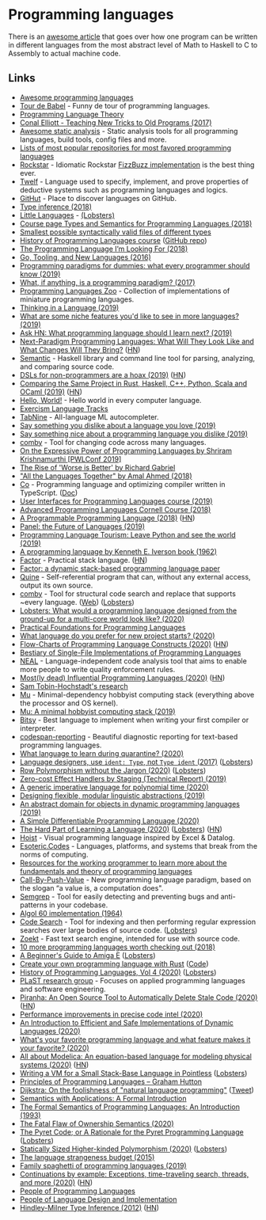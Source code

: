 # Programming languages

There is an [awesome article](https://briansteffens.github.io/2017/02/20/from-math-to-machine.html) that goes over how one program can be written in different languages from the most abstract level of Math to Haskell to C to Assembly to actual machine code.

## Links

* [Awesome programming languages](https://github.com/learn-anything/programming-languages)
* [Tour de Babel](https://sites.google.com/site/steveyegge2/tour-de-babel) - Funny de tour of programming languages.
* [Programming Language Theory](https://steshaw.org/plt/)
* [Conal Elliott - Teaching New Tricks to Old Programs \(2017\)](https://www.youtube.com/watch?v=vzLK_xE9Zy8)
* [Awesome static analysis](https://github.com/analysis-tools-dev/static-analysis) - Static analysis tools for all programming languages, build tools, config files and more.
* [Lists of most popular repositories for most favored programming languages](https://github.com/kaxap/arl)
* [Rockstar](https://github.com/dylanbeattie/rockstar) - Idiomatic Rockstar [FizzBuzz implementation](https://github.com/dylanbeattie/rockstar#examples) is the best thing ever.
* [Twelf](http://twelf.org/wiki/Main_Page) - Language used to specify, implement, and prove properties of deductive systems such as programming languages and logics.
* [GitHut](https://githut.info/) - Place to discover languages on GitHub.
* [Type inference \(2018\)](https://eli.twhegreenplace.net/2018/type-inference/)
* [Little Languages](https://maxhallinan.com/posts/2018/12/07/little-languages/) - [\(Lobsters\)](https://lobste.rs/s/5vvvzj/little_languages)
* [Course page Types and Semantics for Programming Languages \(2018\)](https://github.com/plfa/tspl)
* [Smallest possible syntactically valid files of different types](https://github.com/mathiasbynens/small)
* [History of Programming Languages course](http://www.ccs.neu.edu/home/matthias/7480-s17/) \([GitHub repo](https://github.com/nuprl/hopl-s2017)\)
* [The Programming Language I’m Looking For \(2018\)](https://hackernoon.com/the-programming-language-im-looking-for-948d93f7a396)
* [Go, Tooling, and New Languages \(2016\)](http://parellagram.com/posts/tools)
* [Programming paradigms for dummies: what every programmer should know \(2019\)](https://blog.acolyer.org/2019/01/25/programming-paradigms-for-dummies-what-every-programmer-should-know/)
* [What, if anything, is a programming paradigm? \(2017\)](http://www.cs.cmu.edu/~rwh/papers/paradigms/paradigm.pdf)
* [Programming Languages Zoo](https://github.com/andrejbauer/plzoo) - Collection of implementations of miniature programming languages.
* [Thinking in a Language \(2019\)](https://maxhallinan.com/posts/2019/02/15/thinking-in-a-language/)
* [What are some niche features you'd like to see in more languages? \(2019\)](https://lobste.rs/s/mcwvhn/what_are_some_niche_features_you_d_like_see)
* [Ask HN: What programming language should I learn next? \(2019\)](https://news.ycombinator.com/item?id=19504453)
* [Next-Paradigm Programming Languages: What Will They Look Like and What Changes Will They Bring?](https://arxiv.org/abs/1905.00402) \([HN](https://news.ycombinator.com/item?id=19803379)\)
* [Semantic](https://github.com/github/semantic) - Haskell library and command line tool for parsing, analyzing, and comparing source code.
* [DSLs for non-programmers are a hoax \(2019\)](https://artur-martsinkovskyi.github.io//2019/dsls-are-hoax/) \([HN](https://news.ycombinator.com/item?id=20007813)\)
* [Comparing the Same Project in Rust, Haskell, C++, Python, Scala and OCaml \(2019\)](http://thume.ca/2019/04/29/comparing-compilers-in-rust-haskell-c-and-python/) \([HN](https://news.ycombinator.com/item?id=20192645)\)
* [Hello, World!](https://github.com/leachim6/hello-world) - Hello world in every computer language.
* [Exercism Language Tracks](https://exercism.io/my/tracks)
* [TabNine](https://github.com/zxqfl/TabNine/) - All-language ML autocompleter.
* [Say something you dislike about a language you love \(2019\)](https://lobste.rs/s/2cw6ov/say_something_you_dislike_about_language)
* [Say something nice about a programming language you dislike \(2019\)](https://lobste.rs/s/hib1ui/say_something_nice_about_programming)
* [comby](https://github.com/comby-tools/comby) - Tool for changing code across many languages.
* [On the Expressive Power of Programming Languages by Shriram Krishnamurthi \[PWLConf 2019\]](https://www.youtube.com/watch?v=43XaZEn2aLc)
* [The Rise of 'Worse is Better' by Richard Gabriel](https://www.jwz.org/doc/worse-is-better.html)
* ["All the Languages Together" by Amal Ahmed \(2018\)](https://www.youtube.com/watch?v=3yVc5t-g-VU)
* [Co](https://github.com/rsms/co) - Programming language and optimizing compiler written in TypeScript. \([Doc](https://rsms.me/co/doc/)\)
* [User Interfaces for Programming Languages course \(2019\)](http://web.eecs.umich.edu/~comar/courses/ui-for-pl/)
* [Advanced Programming Languages Cornell Course \(2018\)](http://www.cs.cornell.edu/courses/cs6110/2018sp/)
* [A Programmable Programming Language \(2018\)](https://cs.brown.edu/~sk/Publications/Papers/Published/fffkbmt-programmable-prog-lang/paper.pdf) \([HN](https://news.ycombinator.com/item?id=21763407)\)
* [Panel: the Future of Languages \(2019\)](https://www.infoq.com/presentations/panel-future-languages/)
* [Programming Language Tourism: Leave Python and see the world \(2019\)](https://www.youtube.com/watch?v=iO633Om2QmU)
* [A programming language by Kenneth E. Iverson book \(1962\)](http://www.softwarepreservation.org/projects/apl/Books/APROGRAMMING%20LANGUAGE)
* [Factor](https://factorcode.org/) - Practical stack language. \([HN](https://news.ycombinator.com/item?id=22053857)\)
* [Factor: a dynamic stack-based programming language paper](https://factorcode.org/slava/dls.pdf)
* [Quine](https://rosettacode.org/wiki/Quine) - Self-referential program that can, without any external access, output its own source.
* [comby](https://github.com/comby-tools/comby/) - Tool for structural code search and replace that supports ~every language. \([Web](https://comby.dev/)\) \([Lobsters](https://lobste.rs/s/lvv8lj/comby_tool_for_changing_code)\)
* [Lobsters: What would a programming language designed from the ground-up for a multi-core world look like? \(2020\)](https://lobste.rs/s/mrl19l/what_would_programming_language)
* [Practical Foundations for Programming Languages](https://www.cs.cmu.edu/~rwh/pfpl/2nded.pdf)
* [What language do you prefer for new project starts? \(2020\)](https://lobste.rs/s/ya4ajj/what_language_do_you_prefer_for_new)
* [Flow-Charts of Programming Language Constructs \(2020\)](https://www.progsbase.com/blog/flow-charts-of-programming-language-constructs/) \([HN](https://news.ycombinator.com/item?id=22326669)\)
* [Bestiary of Single-File Implementations of Programming Languages](https://github.com/marcpaq/b1fipl)
* [NEAL](https://github.com/uber/NEAL) - Language-independent code analysis tool that aims to enable more people to write quality enforcement rules.
* [Most\(ly dead\) Influential Programming Languages \(2020\)](https://hillelwayne.com/post/influential-dead-languages/) \([HN](https://news.ycombinator.com/item?id=22690229)\)
* [Sam Tobin-Hochstadt's research](http://samth.github.io/)
* [Mu](https://github.com/akkartik/mu) - Minimal-dependency hobbyist computing stack \(everything above the processor and OS kernel\).
* [Mu: A minimal hobbyist computing stack \(2019\)](http://akkartik.name/post/mu-2019-1)
* [Bitsy](https://github.com/apbendi/bitsyspec) - Best language to implement when writing your first compiler or interpreter.
* [codespan-reporting](https://github.com/brendanzab/codespan) - Beautiful diagnostic reporting for text-based programming languages.
* [What language to learn during quarantine? \(2020\)](https://lobste.rs/s/z6n6pd/what_language_learn_during_quarantine)
* [Language designers, use `ident: Type`, not `Type ident` \(2017\)](https://soc.me/languages/type-annotations) \([Lobsters](https://lobste.rs/s/5gqmcj/language_designers_use_ident_type_not)\)
* [Row Polymorphism without the Jargon \(2020\)](https://jadon.io/blog/row-polymorphism) \([Lobsters](https://lobste.rs/s/obftqz/row_polymorphism_without_jargon)\)
* [Zero-cost Effect Handlers by Staging \(Technical Report\) \(2019\)](http://ps.informatik.uni-tuebingen.de/publications/schuster19zero.pdf)
* [A generic imperative language for polynomial time \(2020\)](https://arxiv.org/pdf/1911.04026.pdf)
* [Designing flexible, modular linguistic abstractions \(2019\)](http://www.cs.cornell.edu/andru/papers/yizhou-dissertation.pdf)
* [An abstract domain for objects in dynamic programming languages \(2019\)](https://staticanalysis.org/nsad2019/papers/NSAD2019_paper_2_WM.pdf)
* [A Simple Differentiable Programming Language \(2020\)](https://arxiv.org/pdf/1911.04523.pdf)
* [The Hard Part of Learning a Language \(2020\)](https://www.hillelwayne.com/post/learning-a-language/) \([Lobsters](https://lobste.rs/s/rcdj1z/hard_part_learning_language)\) \([HN](https://news.ycombinator.com/item?id=23347357)\)
* [Hoist](https://github.com/theronic/hoist) - Visual programming language inspired by Excel & Datalog.
* [Esoteric.Codes](https://esoteric.codes/) - Languages, platforms, and systems that break from the norms of computing.
* [Resources for the working programmer to learn more about the fundamentals and theory of programming languages](https://github.com/jeanqasaur/learn-programming-languages)
* [Call-By-Push-Value](https://www.cs.bham.ac.uk/~pbl/papers/thesisqmwphd.pdf) - New programming language paradigm, based on the slogan “a value is, a computation does".
* [Semgrep](https://github.com/returntocorp/semgrep) - Tool for easily detecting and preventing bugs and anti-patterns in your codebase.
* [Algol 60 implementation \(1964\)](http://www.softwarepreservation.org/projects/ALGOL/book/Randell_ALGOL_60_Implementation_1964.pdf)
* [Code Search](https://github.com/google/codesearch) - Tool for indexing and then performing regular expression searches over large bodies of source code. \([Lobsters](https://lobste.rs/s/g7mntu/codesearch_fast_indexed_regexp_search)\)
* [Zoekt](https://github.com/google/zoekt) - Fast text search engine, intended for use with source code.
* [10 more programming languages worth checking out \(2018\)](https://h3rald.com/articles/10-more-programming-languages/)
* [A Beginner's Guide to Amiga E](http://cshandley.co.uk/JasonHulance/) \([Lobsters](https://lobste.rs/s/jwuebp/beginner_s_guide_amiga_e)\)
* [Create your own programming language with Rust](https://createlang.rs/) \([Code](https://github.com/ehsanmok/create-your-own-lang-with-rust)\)
* [History of Programming Languages, Vol 4 \(2020\)](https://dl.acm.org/toc/pacmpl/2020/4/HOPL) \([Lobsters](https://lobste.rs/s/4v54rw/history_programming_languages_vol_4)\)
* [PLaST research group](http://plast-lab.github.io/) - Focuses on applied programming languages and software engineering.
* [Piranha: An Open Source Tool to Automatically Delete Stale Code \(2020\)](https://eng.uber.com/piranha/) \([HN](https://news.ycombinator.com/item?id=23516823)\)
* [Performance improvements in precise code intel \(2020\)](https://about.sourcegraph.com/blog/performance-improvements-in-precise-code-intel)
* [An Introduction to Efficient and Safe Implementations of Dynamic Languages \(2020\)](https://stefan-marr.de/2020/06/efficient-and-safe-implementations-of-dynamic-languages/)
* [What's your favorite programming language and what feature makes it your favorite? \(2020\)](https://www.reddit.com/r/AskProgramming/comments/hgtaqb/whats_your_favorite_programming_language_and_what/)
* [All about Modelica: An equation-based language for modeling physical systems \(2020\)](https://marcobonvini.com/modelica/2020/06/29/all-about-modelica.html) \([HN](https://news.ycombinator.com/item?id=23690788)\)
* [Writing a VM for a Small Stack-Base Language in Pointless](https://ptls.dev/tutorials/factorsVM.html) \([Lobsters](https://lobste.rs/s/sdsr2y/writing_vm_for_small_stack_base_language)\)
* [Principles of Programming Languages – Graham Hutton](http://www.cs.nott.ac.uk/~pszgmh/popl.pdf)
* [Dijkstra: On the foolishness of "natural language programming"](http://www.cs.utexas.edu/users/EWD/transcriptions/EWD06xx/EWD667.html) \([Tweet](https://twitter.com/GabrielG439/status/1279178769949798400)\)
* [Semantics with Applications: A Formal Introduction](http://www.dis.uniroma1.it/~degiacom/CogRobCourse01/NielsonNielson.ps)
* [The Formal Semantics of Programming Languages: An Introduction \(1993\)](https://www.cin.ufpe.br/~if721/intranet/TheFormalSemanticsofProgrammingLanguages.pdf)
* [The Fatal Flaw of Ownership Semantics \(2020\)](https://www.gingerbill.org/article/2020/06/21/the-ownership-semantics-flaw/)
* [The Pyret Code; or A Rationale for the Pyret Programming Language](https://www.pyret.org/pyret-code/index.html) \([Lobsters](https://lobste.rs/s/j0i8au/pyret_code_rationale_for_pyret)\)
* [Statically Sized Higher-kinded Polymorphism \(2020\)](http://blog.ielliott.io/sized-hkts/) \([Lobsters](https://lobste.rs/s/vlndlq/statically_sized_higher_kinded)\)
* [The language strangeness budget \(2015\)](https://steveklabnik.com/writing/the-language-strangeness-budget)
* [Family spaghetti of programming languages \(2019\)](https://erkin.party/blog/190208/spaghetti/)
* [Continuations by example: Exceptions, time-traveling search, threads, and more \(2020\)](http://matt.might.net/articles/programming-with-continuations--exceptions-backtracking-search-threads-generators-coroutines/) \([HN](https://news.ycombinator.com/item?id=23859278)\)
* [People of Programming Languages](http://www.cs.cmu.edu/~popl-interviews/)
* [People of Language Design and Implementation](http://abstract.ece.cmu.edu/peopleOfPLDI/)
* [Hindley-Milner Type Inference \(2012\)](http://steshaw.org/hm/) \([HN](https://news.ycombinator.com/item?id=23794691)\)

